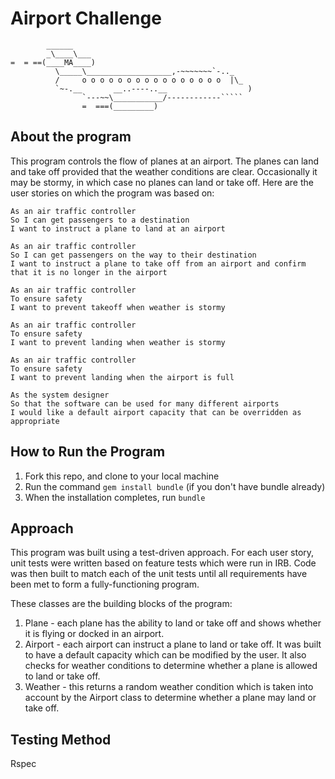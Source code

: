 Airport Challenge
=================

```
        ______
        _\____\___
=  = ==(____MA____)
          \_____\___________________,-~~~~~~~`-.._
          /     o o o o o o o o o o o o o o o o  |\_
          `~-.__       __..----..__                  )
                `---~~\___________/------------`````
                =  ===(_________)

```

About the program
---------

This program controls the flow of planes at an airport. The planes can land and take off provided that the weather conditions are clear. Occasionally it may be stormy, in which case no planes can land or take off.  Here are the user stories on which the program was based on:

```
As an air traffic controller
So I can get passengers to a destination
I want to instruct a plane to land at an airport

As an air traffic controller
So I can get passengers on the way to their destination
I want to instruct a plane to take off from an airport and confirm that it is no longer in the airport

As an air traffic controller
To ensure safety
I want to prevent takeoff when weather is stormy

As an air traffic controller
To ensure safety
I want to prevent landing when weather is stormy

As an air traffic controller
To ensure safety
I want to prevent landing when the airport is full

As the system designer
So that the software can be used for many different airports
I would like a default airport capacity that can be overridden as appropriate
```

How to Run the Program
-------

1. Fork this repo, and clone to your local machine
2. Run the command `gem install bundle` (if you don't have bundle already)
3. When the installation completes, run `bundle`

Approach
-------

This program was built using a test-driven approach. For each user story, unit tests were written based on
feature tests which were run in IRB. Code was then built to match each of the unit tests until all requirements have been met to form a fully-functioning program.

These classes are the building blocks of the program:

1. Plane - each plane has the ability to land or take off and shows whether it is flying or docked in an airport.
2. Airport - each airport can instruct a plane to land or take off. It was built to have a default capacity which can be modified by the user. It also checks for weather conditions to determine whether a plane is allowed to land or take off.
3. Weather - this returns a random weather condition which is taken into account by the Airport class to determine whether a plane may land or take off.


Testing Method
-----
Rspec
